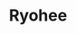 ---
title: "Ryohee"
image: "/img/solutions/fluent/Ryohee.jpg"
type: "clients-opsfolio"
weight: 1
---